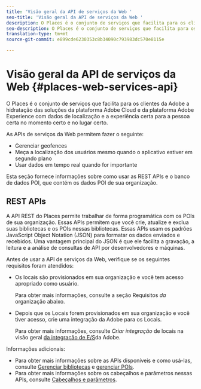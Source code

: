 ```yaml
---
title: 'Visão geral da API de serviços da Web '
seo-title: 'Visão geral da API de serviços da Web '
description: O Places é o conjunto de serviços que facilita para os clientes da Adobe a hidratação das soluções da Adobe Experience Cloud e da Adobe Experience Platform com os dados de localização e a experiência certa para a pessoa certa no momento certo e no lugar certo.
seo-description: O Places é o conjunto de serviços que facilita para os clientes da Adobe a hidratação das soluções da Adobe Experience Cloud e da Adobe Experience Platform com os dados de localização e a experiência certa para a pessoa certa no momento certo e no lugar certo.
translation-type: tm+mt
source-git-commit: e899cde6230353c8b34090c793983dc570e8115e

---
```



# Visão geral da API de serviços da Web {#places-web-services-api}

O Places é o conjunto de serviços que facilita para os clientes da Adobe a hidratação das soluções da plataforma Adobe Cloud e da plataforma Adobe Experience com dados de localização e a experiência certa para a pessoa certa no momento certo e no lugar certo.

As APIs de serviços da Web permitem fazer o seguinte:

* Gerenciar geofences
* Meça a localização dos usuários mesmo quando o aplicativo estiver em segundo plano
* Usar dados em tempo real quando for importante

Esta seção fornece informações sobre como usar as REST APIs e o banco de dados POI, que contém os dados POI de sua organização.

## REST APIs

A API REST do Places permite trabalhar de forma programática com os POIs de sua organização. Essas APIs permitem que você crie, atualize e exclua suas bibliotecas e os POIs nessas bibliotecas. Essas APIs usam os padrões JavaScript Object Notation (JSON) para formatar os dados enviados e recebidos. Uma vantagem principal do JSON é que ele facilita a gravação, a leitura e a análise de consultas de API por desenvolvedores e máquinas.

Antes de usar a API de serviços da Web, verifique se os seguintes requisitos foram atendidos:

* Os locais são provisionados em sua organização e você tem acesso apropriado como usuário.

   Para obter mais informações, consulte a seção Requisitos *da* organização abaixo.

* Depois que os Locais forem provisionados em sua organização e você tiver acesso, crie uma integração da Adobe para os Locais.

   Para obter mais informações, consulte *Criar integração* de locais na visão geral [da integração de E/S](/help/web-service-api/adobe-i-o-integration.md)da Adobe.

Informações adicionais:

* Para obter mais informações sobre as APIs disponíveis e como usá-las, consulte [Gerenciar bibliotecas](/help/web-service-api/api-usage/manage-libraries/manage-libraries.md) e [gerenciar POIs](/help/web-service-api/api-usage/manage-pois/manage-pois.md).
* Para obter mais informações sobre os cabeçalhos e parâmetros nessas APIs, consulte [Cabeçalhos e parâmetros](/help/web-service-api/api-usage/headers-and-parameters.md).